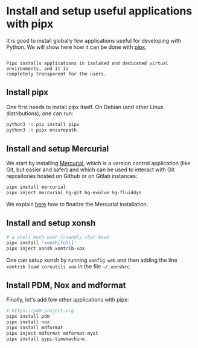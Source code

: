# Install and setup useful applications with pipx

It is good to install globally few applications useful for developing with Python. We
will show here how it can be done with [pipx](https://github.com/pypa/pipx).

```{note}

Pipx installs applications in isolated and dedicated virtual environments, and it is
completely transparent for the users.

```

## Install pipx

One first needs to install pipx itself. On Debian (and other Linux distributions), one
can run:

```sh
python3 -m pip install pipx
python3 -m pipx ensurepath
```

## Install and setup Mercurial

We start by installing [Mercurial], which is a version control application (like Git, but
easier and safer) and which can be used to interact with Git repositories hosted on
Github or on Gitlab instances:

```sh
pipx install mercurial
pipx inject mercurial hg-git hg-evolve hg-fluiddyn
```

We explain [here](./mercurial/install-setup.md) how to finalize the Mercurial
installation.

## Install and setup xonsh

```sh
# a shell much user friendly that bash
pipx install 'xonsh[full]'
pipx inject xonsh xontrib-vox
```

One can setup xonsh by running `xonfig web` and then adding the line
`xontrib load coreutils vox` in the file `~/.xonshrc`.

## Install PDM, Nox and mdformat

Finally, let's add few other applications with pipx:

```sh
# https://pdm-project.org
pipx install pdm
pipx install nox
pipx install mdformat
pipx inject mdformat mdformat-myst
pipx install pypi-timemachine
```

[mercurial]: https://www.mercurial-scm.org/
